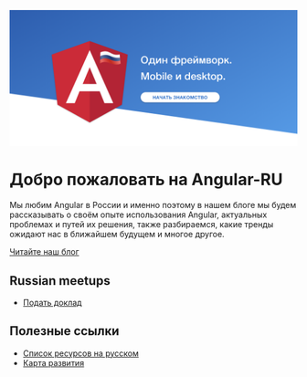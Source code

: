 ![preview](./media/preview.png)

# Добро пожаловать на Angular-RU

Мы любим Angular в России и именно поэтому в нашем блоге мы будем рассказывать о своём опыте использования Angular, 
актуальных проблемах и путей их решения, также разбираемся, какие тренды ожидают нас в ближайшем будущем и многое другое.

[Читайте наш блог](https://angular-ru.gitbook.io/blog/)

## Russian meetups

* [Подать доклад](./docs/meetups/meetups.md)

## Полезные ссылки

* [Список ресурсов на русском](docs/links/awesome-list.md)
* [Карта развития](https://github.com/sulco/angular-developer-roadmap)
